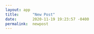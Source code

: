 ```yaml
---
layout: app
title:      "New Post"
date:       2020-11-19 19:23:57 -0400
permalink:  newpost
---
```


